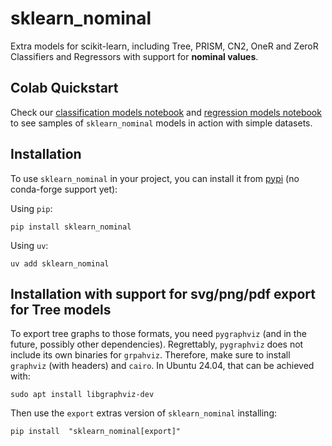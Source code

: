 # sklearn_nominal
Extra models for scikit-learn, including Tree, PRISM, CN2, OneR and ZeroR Classifiers and Regressors with support for **nominal values**.

## Colab Quickstart

Check our  [classification models notebook](https://colab.research.google.com/github/facundoq/sklearn_nominal/blob/main/examples/Classification%20Models.ipynb) and [regression models notebook](https://colab.research.google.com/github/facundoq/sklearn_nominal/blob/main/examples/Regression%20Models.ipynb) to see samples of `sklearn_nominal` models in action with simple datasets.

## Installation

To use `sklearn_nominal` in your project, you can install it from [pypi](https://pypi.org/project/sklearn-nominal/) (no conda-forge support yet):

Using `pip`:
````
pip install sklearn_nominal
````

Using `uv`:
````
uv add sklearn_nominal
````

## Installation with support for svg/png/pdf export for Tree models

To export tree graphs to those formats, you need `pygraphviz` (and in the future, possibly other dependencies). Regrettably, `pygraphviz` does not include its own binaries for `grpahviz`. Therefore, make sure to install `graphviz` (with headers) and `cairo`. In Ubuntu 24.04, that can be achieved with:

````
sudo apt install libgraphviz-dev
````

Then use the `export` extras version of `sklearn_nominal` installing:

````
pip install  "sklearn_nominal[export]"
````

